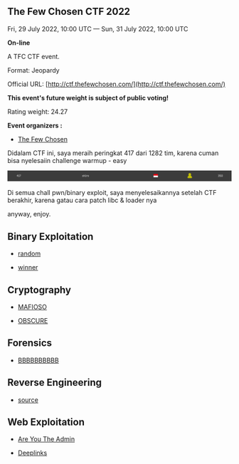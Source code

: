 ## The Few Chosen CTF 2022

Fri, 29 July 2022, 10:00 UTC — Sun, 31 July 2022, 10:00 UTC 

**On-line**

A TFC CTF event.

Format: Jeopardy

Official URL: [http://ctf.thefewchosen.com/](http://ctf.thefewchosen.com/)

**This event's future weight is subject of public voting!**

Rating weight: 24.27 

**Event organizers :**

 - [The Few Chosen](https://ctftime.org/team/140885)


Didalam CTF ini, saya meraih peringkat 417 dari 1282 tim, karena cuman bisa nyelesaiin challenge warmup - easy

![leaderboard](attachments/leaderboard.png)

Di semua chall pwn/binary exploit, saya menyelesaikannya setelah CTF berakhir, karena gatau cara patch libc & loader nya

anyway, enjoy.


## Binary Exploitation

- [random](/TFCCTF2022/Binary%20Exploitation/random/)

- [winner](/TFCCTF2022/Binary%20Exploitation/winner/)

## Cryptography

- [MAFIOSO](/TFCCTF2022/Cryptography/MAFIOSO/)

- [OBSCURE](/TFCCTF2022/Cryptography/OBSCURE/)

## Forensics

- [BBBBBBBBBB](/TFCCTF2022/Forensics/BBBBBBBBBB/)

## Reverse Engineering

- [source](/TFCCTF2022/Reverse%20Engineering/source/)

## Web Exploitation

- [Are You The Admin](/TFCCTF2022/Web%20Exploitation/Are%20You%20The%20Admin/)

- [Deeplinks](/TFCCTF2022/Web%20Exploitation/Deeplinks/)
